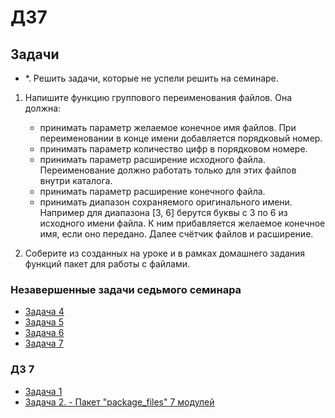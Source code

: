 # ДЗ7

## Задачи

- *. Решить задачи, которые не успели решить на семинаре.

1. Напишите функцию группового переименования файлов.
   Она должна:
   - принимать параметр желаемое конечное имя файлов.
   При переименовании в конце имени добавляется порядковый номер.
   - принимать параметр количество цифр в порядковом номере.
   - принимать параметр расширение исходного файла.
   Переименование должно работать только для этих файлов внутри каталога.
   - принимать параметр расширение конечного файла.
   - принимать диапазон сохраняемого оригинального имени.
   Например для диапазона [3, 6] берутся буквы с 3 по 6 из исходного имени файла. К ним прибавляется желаемое конечное имя, если оно передано. Далее счётчик файлов и расширение.

2. Соберите из созданных на уроке и в рамках домашнего задания функций пакет для работы с файлами.

### Незавершенные задачи седьмого семинара

- [Задача 4](https://github.com/Let0Pda/Python_next/blob/main/Seminars/Seminar7/task04.py)
- [Задача 5](https://github.com/Let0Pda/Python_next/blob/main/Seminars/Seminar7/task05.py)
- [Задача 6](https://github.com/Let0Pda/Python_next/blob/main/Seminars/Seminar7/task06.py)
- [Задача 7](https://github.com/Let0Pda/Python_next/blob/main/Seminars/Seminar7/task07.py)

### ДЗ 7

- [Задача 1](https://github.com/Let0Pda/Python_next/blob/main/Homework/DZ7/DZ7_1.py)
- [Задача 2. - Пакет "package_files" 7 модулей](https://github.com/Let0Pda/Python_next/tree/main/Homework/DZ7/package_files)
